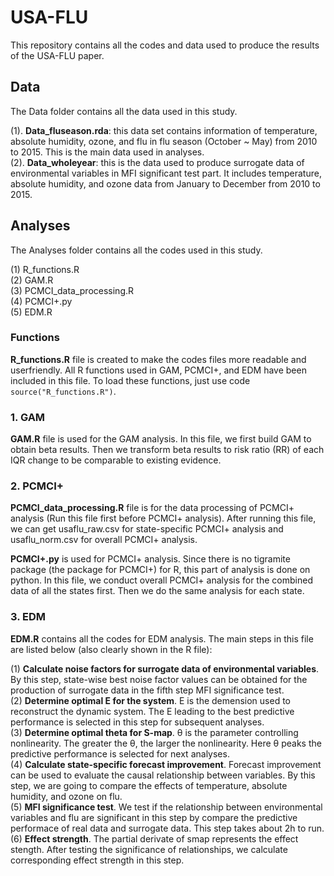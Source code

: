 # USA-FLU
   
This repository contains all the codes and data used to produce the results of the USA-FLU paper.
  
## Data   
  
The Data folder contains all the data used in this study.  
  
(1). **Data_fluseason.rda**: this data set contains information of temperature, absolute humidity, ozone, and flu in flu season (October ~ May) from 2010 to 2015. This is the main data used in analyses.    
(2). **Data_wholeyear**: this is the data used to produce surrogate data of environmental variables in MFI significant test part. It includes temperature, absolute humidity, and ozone data from January to December from 2010 to 2015.
  
## Analyses  
  
The Analyses folder contains all the codes used in this study.  
  
(1) R_functions.R   
(2) GAM.R       
(3) PCMCI_data_processing.R   
(4) PCMCI+.py  
(5) EDM.R   
  
### Functions    
  
**R_functions.R** file is created to make the codes files more readable and userfriendly. All R functions used in GAM, PCMCI+, and EDM have been included in this file. To load these functions, just use code ```source("R_functions.R")```.
   
### 1. GAM   
  
**GAM.R** file is used for the GAM analysis. In this file, we first build GAM to obtain beta results. Then we transform beta results to risk ratio (RR) of each IQR change to be comparable to existing evidence.  
  
### 2. PCMCI+   
  
**PCMCI_data_processing.R** file is for the data processing of PCMCI+ analysis (Run this file first before PCMCI+ analysis). After running this file, we can get usaflu_raw.csv for state-specific PCMCI+ analysis and usaflu_norm.csv for overall PCMCI+ analysis.  
  
**PCMCI+.py** is used for PCMCI+ analysis. Since there is no tigramite package (the package for PCMCI+) for R, this part of analysis is done on python. In this file, we conduct overall PCMCI+ analysis for the combined data of all the states first. Then we do the same analysis for each state.    
  
### 3. EDM   
   
**EDM.R** contains all the codes for EDM analysis. The main steps in this file are listed below (also clearly shown in the R file):   
  
(1) **Calculate noise factors for surrogate data of environmental variables**. By this step, state-wise best noise factor values can be obtained for the production of surrogate data in the fifth step MFI significance test.     
(2) **Determine optimal E for the system**. E is the demension used to reconstruct the dynamic system. The E leading to the best predictive performance is selected in this step for subsequent analyses.  
(3) **Determine optimal theta for S-map**. θ is the parameter controlling nonlinearity. The greater the θ, the larger the nonlinearity. Here θ peaks the predictive performance is selected for next analyses.    
(4) **Calculate state-specific forecast improvement**. Forecast improvement can be used to evaluate the causal relationship between variables. By this step, we are going to compare the effects of temperature, absolute humidity, and ozone on flu.    
(5) **MFI significance test**. We test if the relationship between environmental variables and flu are significant in this step by compare the predictive performace of real data and surrogate data. This step takes about 2h to run.           
(6) **Effect strength**. The partial derivate of smap represents the effect stength. After testing the significance of relationships, we calculate corresponding effect strength in this step.    
  
